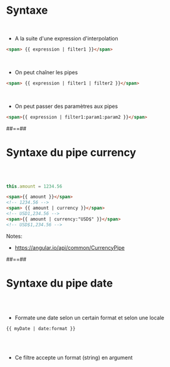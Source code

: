 <!-- .slide: class="with-code inconsolata" -->
# Syntaxe
<br>

- A la suite d'une expression d'interpolation

```html
<span> {{ expression | filter1 }}</span>
```
<!-- .element: class="big-code" -->
<br>

- On peut chaîner les pipes

```html
<span> {{ expression | filter1 | filter2 }}</span>
```
<!-- .element: class="big-code" -->
<br>

- On peut passer des paramètres aux pipes

```html
<span>{{ expression | filter1:param1:param2 }}</span>
```
<!-- .element: class="big-code" -->

##==##
<!-- .slide: class="with-code inconsolata" -->
# Syntaxe du pipe currency
<br><br>

```typescript
this.amount = 1234.56
```
<!-- .element: class="big-code" -->
```html
<span>{{ amount }}</span>
<!-- 1234.56 -->
<span> {{ amount | currency }}</span>
<!-- USD1,234.56 -->
<span>{{ amount | currency:"USD$" }}</span>
<!-- USD$1,234.56 -->
```
<!-- .element: class="big-code" -->
Notes:
- https://angular.io/api/common/CurrencyPipe

##==##

<!-- .slide: class="with-code inconsolata" -->
# Syntaxe du pipe date
<br><br>

- Formate une date selon un certain format et selon une locale

```html
{{ myDate | date:format }}
```
<!-- .element: class="big-code" -->
<br><br>
- Ce filtre accepte un format (string) en argument
